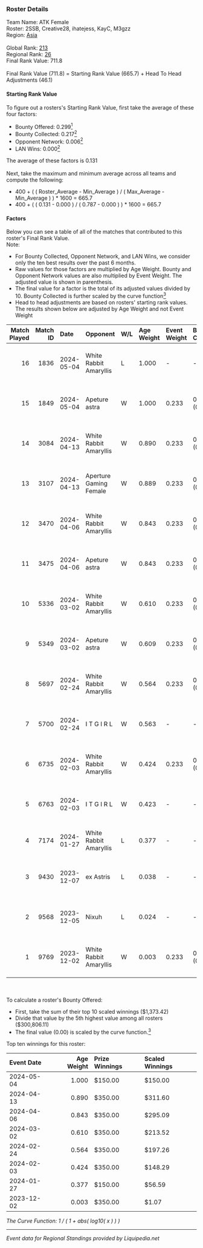 ### Roster Details<br />
Team Name: ATK Female<br />
Roster: 2SSB, Creative28, ihatejess, KayC, M3gzz<br />
Region: [Asia]( ../standings_asia.md)<br />
<br />
Global Rank: [213](../standings_global.md)<br />
Regional Rank: [26]( ../standings_asia.md)<br />
Final Rank Value:  711.8<br />
<br />
Final Rank Value (711.8) = Starting Rank Value (665.7) + Head To Head Adjustments (46.1)<br />

#### Starting Rank Value<br />
To figure out a rosters's Starting Rank Value, first take the average of these four factors:<br />
- Bounty Offered: 0.299[<sup>1</sup>](#table2)
- Bounty Collected: 0.217[<sup>2</sup>](#table1)
- Opponent Network: 0.006[<sup>2</sup>](#table1)
- LAN Wins: 0.000[<sup>2</sup>](#table1)

The average of these factors is 0.131<br />
<br />
Next, take the maximum and minimum average across all teams and compute the following:<br />
- 400 + ( ( Roster_Average - Min_Average ) / ( Max_Average - Min_Average ) ) * 1600 = 665.7
- 400 + ( ( 0.131 - 0.000 ) / ( 0.787 - 0.000 ) ) * 1600 = 665.7


#### Factors<br />
Below you can see a table of all of the matches that contributed to this roster's Final Rank Value.<br />
Note:<br />

- For Bounty Collected, Opponent Network, and LAN Wins, we consider only the ten best results over the past 6 months.
- Raw values for those factors are multiplied by Age Weight. Bounty and Opponent Network values are also multiplied by Event Weight. The adjusted value is shown in parenthesis.
- The final value for a factor is the total of its adjusted values divided by 10. Bounty Collected is further scaled by the curve function[<sup>3</sup>](#curveFunction)
- Head to head adjustments are based on rosters' starting rank values. The results shown below are adjusted by Age Weight and not Event Weight
<span id="table1"></span><br />


| Match Played | Match ID | Date       | Opponent               | W/L | Age Weight | Event Weight | Bounty Collected | Opponent Network | LAN Wins  | H2H Adj. | Roster                                      |
| -: | -: | :- | :- | :- | :- | :- | :- | :- | :- | -: | :- |
|           16 |     1836 | 2024-05-04 | White Rabbit Amaryllis | L   | 1.000      | -            | -                | -                | -         |   -17.49 | 2SSB, Creative28, ihatejess, KayC, M3gzz    |
|           15 |     1849 | 2024-05-04 | Apeture astra          | W   | 1.000      | 0.233        | 0.000 (0.000)    | 0.000 (0.000)    | 0 (0.000) |     4.30 | 2SSB, Creative28, ihatejess, KayC, M3gzz    |
|           14 |     3084 | 2024-04-13 | White Rabbit Amaryllis | W   | 0.890      | 0.233        | 0.000 (0.000)    | 0.024 (0.005)    | 0 (0.000) |     6.95 | 2SSB, Creative28, ihatejess, KayC, M3gzz    |
|           13 |     3107 | 2024-04-13 | Aperture Gaming Female | W   | 0.889      | 0.233        | 0.002 (0.000)    | 0.028 (0.006)    | 0 (0.000) |     9.89 | 2SSB, Creative28, ihatejess, KayC, M3gzz    |
|           12 |     3470 | 2024-04-06 | White Rabbit Amaryllis | W   | 0.843      | 0.233        | 0.004 (0.001)    | 0.095 (0.019)    | 0 (0.000) |    12.00 | 2SSB, Creative28, ihatejess, KayC, M3gzz    |
|           11 |     3475 | 2024-04-06 | Apeture astra          | W   | 0.843      | 0.233        | 0.000 (0.000)    | 0.000 (0.000)    | 0 (0.000) |     4.19 | 2SSB, Creative28, ihatejess, KayC, M3gzz    |
|           10 |     5336 | 2024-03-02 | White Rabbit Amaryllis | W   | 0.610      | 0.233        | 0.004 (0.001)    | 0.095 (0.013)    | 0 (0.000) |     8.93 | Cjay, Creative28, ihatejess, KayC, queenza  |
|            9 |     5349 | 2024-03-02 | Apeture astra          | W   | 0.609      | 0.233        | 0.000 (0.000)    | 0.000 (0.000)    | 0 (0.000) |     3.28 | Cjay, Creative28, ihatejess, KayC, queenza  |
|            8 |     5697 | 2024-02-24 | White Rabbit Amaryllis | W   | 0.564      | 0.233        | 0.004 (0.000)    | 0.095 (0.012)    | 0 (0.000) |     8.69 | Creative28, ihatejess, KayC, M3gzz, queenza |
|            7 |     5700 | 2024-02-24 | I T G I R L            | W   | 0.563      | -            | -                | -                | 0 (0.000) |     3.17 | Creative28, ihatejess, KayC, M3gzz, queenza |
|            6 |     6735 | 2024-02-03 | White Rabbit Amaryllis | W   | 0.424      | 0.233        | 0.004 (0.000)    | 0.095 (0.009)    | 0 (0.000) |     6.78 | Cjay, ihatejess, KayC, M3gzz, queenza       |
|            5 |     6763 | 2024-02-03 | I T G I R L            | W   | 0.423      | -            | -                | -                | -         |     2.52 | Cjay, ihatejess, KayC, M3gzz, queenza       |
|            4 |     7174 | 2024-01-27 | White Rabbit Amaryllis | L   | 0.377      | -            | -                | -                | -         |    -5.98 | Cjay, Creative28, CYA, KayC, M3gzz          |
|            3 |     9430 | 2023-12-07 | ex Astris              | L   | 0.038      | -            | -                | -                | -         |    -0.74 | Creative28, ihatejess, KayC, M3gzz, queenza |
|            2 |     9568 | 2023-12-05 | Nixuh                  | L   | 0.024      | -            | -                | -                | -         |    -0.42 | Creative28, ihatejess, KayC, M3gzz, queenza |
|            1 |     9769 | 2023-12-02 | White Rabbit Amaryllis | W   | 0.003      | 0.233        | 0.004 (0.000)    | 0.095 (0.000)    | -         |     0.05 | Creative28, ihatejess, KayC, M3gzz, queenza |

<br />
<span id="table2"></span><br />
To calculate a roster's Bounty Offered:<br />

- First, take the sum of their top 10 scaled winnings ($1,373.42)
- Divide that value by the 5th highest value among all rosters ($300,806.11)
- The final value (0.00) is scaled by the curve function.[<sup>3</sup>](#curveFunction)

Top ten winnings for this roster:<br />

| Event Date | Age Weight | Prize Winnings | Scaled Winnings |
| :- | -: | :- | :- |
| 2024-05-04 |      1.000 | $150.00        | $150.00         |
| 2024-04-13 |      0.890 | $350.00        | $311.60         |
| 2024-04-06 |      0.843 | $350.00        | $295.09         |
| 2024-03-02 |      0.610 | $350.00        | $213.52         |
| 2024-02-24 |      0.564 | $350.00        | $197.26         |
| 2024-02-03 |      0.424 | $350.00        | $148.29         |
| 2024-01-27 |      0.377 | $150.00        | $56.59          |
| 2023-12-02 |      0.003 | $350.00        | $1.07           |


<span id="curveFunction"></span>_The Curve Function: 1 / ( 1 + abs( log10( x ) ) )_<br />

---
_Event data for Regional Standings provided by Liquipedia.net_<br />
